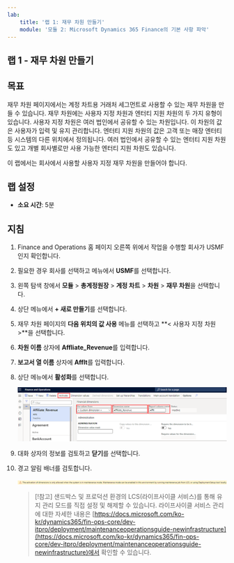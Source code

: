 ```yaml
---
lab:
    title: '랩 1: 재무 차원 만들기'
    module: '모듈 2: Microsoft Dynamics 365 Finance의 기본 사항 파악'
---
```


## 랩 1 - 재무 차원 만들기

## 목표

재무 차원 페이지에서는 계정 차트용 거래처 세그먼트로 사용할 수 있는 재무 차원을 만들 수 있습니다. 재무 차원에는 사용자 지정 차원과 엔터티 지원 차원의 두 가지 유형이 있습니다. 사용자 지정 차원은 여러 법인에서 공유할 수 있는 차원입니다. 이 차원의 값은 사용자가 입력 및 유지 관리합니다. 엔터티 지원 차원의 값은 고객 또는 매장 엔터티 등 시스템의 다른 위치에서 정의됩니다. 여러 법인에서 공유할 수 있는 엔터티 지원 차원도 있고 개별 회사별로만 사용 가능한 엔터티 지원 차원도 있습니다.

이 랩에서는 회사에서 사용할 사용자 지정 재무 차원을 만들어야 합니다.

## 랩 설정

   - **소요 시간**: 5분

## 지침

1. Finance and Operations 홈 페이지 오른쪽 위에서 작업을 수행할 회사가 USMF인지 확인합니다.

1. 필요한 경우 회사를 선택하고 메뉴에서 **USMF**를 선택합니다.

1. 왼쪽 탐색 창에서 **모듈** > **총계정원장** > **계정 차트** > **차원** > **재무 차원**을 선택합니다.

1. 상단 메뉴에서 **+ 새로 만들기**를 선택합니다.

1. 재무 차원 페이지의 **다음 위치의 값 사용** 메뉴를 선택하고 **< 사용자 지정 차원 >**을 선택합니다.

1. **차원 이름** 상자에 **Affliate_Revenue**를 입력합니다.

1. **보고서 열 이름** 상자에 **Afflt**를 입력합니다.

1. 상단 메뉴에서 **활성화**를 선택합니다.

    ![다음 위치의 값 사용, 차원 이름, 보고서 열 이름, 활성화 메뉴가 강조 표시된 새 사용자 지정 재무 차원이 표시된 스크린샷](./media/lp2-m3-new-financial-dimension.png)

1. 대화 상자의 정보를 검토하고 **닫기**를 선택합니다.

1. 경고 알림 배너를 검토합니다.

    ![새 차원을 활성화하려면 충족해야 하는 유지 관리 모드 요구 사항을 알리는 경고 정보 배너가 표시된 스크린샷](./media/lp2-m3-activation-warning-banner.png)

    >[!참고] 샌드박스 및 프로덕션 환경의 LCS(라이프사이클 서비스)를 통해 유지 관리 모드를 직접 설정 및 해제할 수 있습니다. 라이프사이클 서비스 관리에 대한 자세한 내용은 [https://docs.microsoft.com/ko-kr/dynamics365/fin-ops-core/dev-itpro/deployment/maintenanceoperationsguide-newinfrastructure](https://docs.microsoft.com/ko-kr/dynamics365/fin-ops-core/dev-itpro/deployment/maintenanceoperationsguide-newinfrastructure)에서 확인할 수 있습니다.
